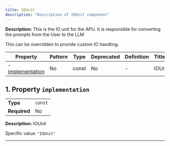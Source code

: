 ```yaml
---
title: IOUnit
description: "Description of IOUnit component"
---
```


**Description:** 
This is the IO unit for the APU. It is responsible for converting the prompts from the User to the LLM

This can be overridden to provide custom IO handling.

| Property                             | Pattern | Type  | Deprecated | Definition | Title/Description |
| ------------------------------------ | ------- | ----- | ---------- | ---------- | ----------------- |
| - [implementation](#implementation ) | No      | const | No         | -          | IOUnit            |

## <a name="implementation"></a>1. Property `implementation`

|              |         |
| ------------ | ------- |
| **Type**     | `const` |
| **Required** | No      |

**Description:** IOUnit

Specific value: `"IOUnit"`

----------------------------------------------------------------------------------------------------------------------------
